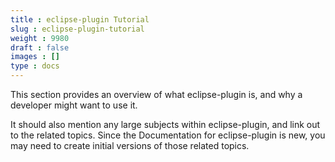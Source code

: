 ```yaml
---
title : eclipse-plugin Tutorial
slug : eclipse-plugin-tutorial
weight : 9980
draft : false
images : []
type : docs
---
```


This section provides an overview of what eclipse-plugin is, and why a developer might want to use it.

It should also mention any large subjects within eclipse-plugin, and link out to the related topics.  Since the Documentation for eclipse-plugin is new, you may need to create initial versions of those related topics.

